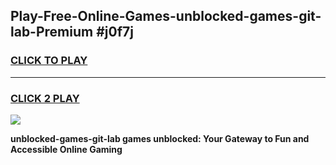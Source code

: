 
## Play-Free-Online-Games-unblocked-games-git-lab-Premium #j0f7j
<h3>
<a href="https://premium.freeplayer.one?title=unblocked-games-git-lab&ref=8M">CLICK TO PLAY</a></h3>
<hr>

<h3>
<a href="https://premium.freeplayer.one?title=unblocked-games-git-lab&ref=8M">CLICK 2 PLAY</a>
  
</h3>

<a href="https://premium.freeplayer.one?title=unblocked-games-git-lab&ref=8M"><img src="https://clearcache.store/games.png"></a>


**unblocked-games-git-lab games unblocked: Your Gateway to Fun and Accessible Online Gaming**
